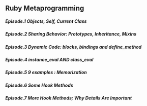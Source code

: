 ## Ruby Metaprogramming

##### Episode.1 Objects, Self, Current Class
##### Episode.2 Sharing Behavior: Prototypes, Inheritance, Mixins
##### Episode.3 Dynamic Code: blocks, bindings and define_method
##### Episode.4 instance_eval AND class_eval
##### Episode.5 9 examples : Memorization
##### Episode.6 Some Hook Methods
##### Episode.7 More Hook Methods; Why Details Are Important
